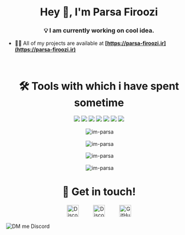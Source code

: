 <h1 align="center">Hey 👋, I'm Parsa Firoozi</h1>
<h3 align="center">💡 I am currently working on cool idea.</h3>

- 👨‍💻 All of my projects are available at **[https://parsa-firoozi.ir](https://parsa-firoozi.ir)**

<br>
<h1 align="center">🛠️ Tools with which i have spent sometime</h1>
<p align="center"><img src="https://img.shields.io/badge/node.js%20-%2343853D.svg?&style=for-the-badge&logo=node.js&logoColor=white"/>
<img src="https://img.shields.io/badge/javascript%20-%23323330.svg?&style=for-the-badge&logo=javascript&logoColor=%23F7DF1E"/>
<img src="https://img.shields.io/badge/html5%20-%23E34F26.svg?&style=for-the-badge&logo=html5&logoColor=white"/>
<img src="https://img.shields.io/badge/css3%20-%231572B6.svg?&style=for-the-badge&logo=css3&logoColor=white"/>
<img src="https://img.shields.io/badge/react%20-%2320232a.svg?&style=for-the-badge&logo=react&logoColor=%2361DAFB"/>
<img src="https://img.shields.io/badge/github%20-%23121011.svg?&style=for-the-badge&logo=github&logoColor=white"/>
<img src ="https://img.shields.io/badge/MongoDB-%234ea94b.svg?&style=for-the-badge&logo=mongodb&logoColor=white"/></p>

<p align="center">&nbsp;<img align="center" src="https://github-readme-stats.vercel.app/api/top-langs/?username=im-parsa&layout=compact&hide=html" alt="im-parsa" /></p>
<p align="center">&nbsp;<img align="center" src="https://github-profile-trophy.vercel.app/?username=im-parsa&row=2&column=3" alt="im-parsa" /></p>
<p align="center">&nbsp;<img align="center" src="https://github-readme-stats.vercel.app/api?username=im-parsa&show_icons=true" alt="im-parsa" /></p>
<p align="center">&nbsp;<img align="center" src="https://github-readme-streak-stats.herokuapp.com/?user=im-parsa" alt="im-parsa" /></p>
<h1 align="center">🤝 Get in touch!</h1>
<p align="center">
<a href="https://instagram.com/parsa._.firoozi" target="_blank"><img alt="Discord" title="Discord" height="32" width="32" src="https://image.flaticon.com/icons/svg/174/174855.svg"></a>&nbsp;&nbsp;&nbsp;&nbsp;&nbsp;&nbsp;&nbsp;&nbsp;&nbsp;
<a href="https://discord.com/users/488958506280550402" target="_blank"><img alt="Discord" title="Discord" height="32" width="32" src="https://raw.githubusercontent.com/peterthehan/peterthehan/master/assets/discord.svg"></a>&nbsp;&nbsp;&nbsp;&nbsp;&nbsp;&nbsp;&nbsp;&nbsp;&nbsp;
<a href="https://github.com/im-parsa"><img alt="GitHub" title="GitHub" height="32" width="32" src="https://raw.githubusercontent.com/peterthehan/peterthehan/master/assets/github.svg"></a>
</p>

![DM me Discord](https://discord.c99.nl/widget/theme-1/488958506280550402.png)

